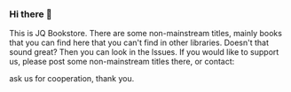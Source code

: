### Hi there 👋

This is JQ Bookstore.
There are some non-mainstream titles, mainly books that you can find here that you can't find in other libraries.
Doesn't that sound great? Then you can look in the lssues.
If you would like to support us, please post some non-mainstream titles there, or contact: 

ask us for cooperation, thank you.
